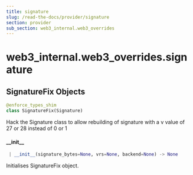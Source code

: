 ```yaml
---
title: signature
slug: /read-the-docs/provider/signature
section: provider
sub_section: web3_internal.web3_overrides
---
```

<a name="web3_internal.web3_overrides.signature"></a>
# web3\_internal.web3\_overrides.signature

<a name="web3_internal.web3_overrides.signature.SignatureFix"></a>
## SignatureFix Objects

```python
@enforce_types_shim
class SignatureFix(Signature)
```

Hack the Signature class to allow rebuilding of signature with a
v value of 27 or 28 instead of 0 or 1

<a name="web3_internal.web3_overrides.signature.SignatureFix.__init__"></a>
#### \_\_init\_\_

```python
 | __init__(signature_bytes=None, vrs=None, backend=None) -> None
```

Initialises SignatureFix object.

